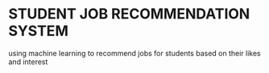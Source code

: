 # STUDENT JOB RECOMMENDATION SYSTEM
 using machine learning to recommend jobs for students based on their likes and interest
